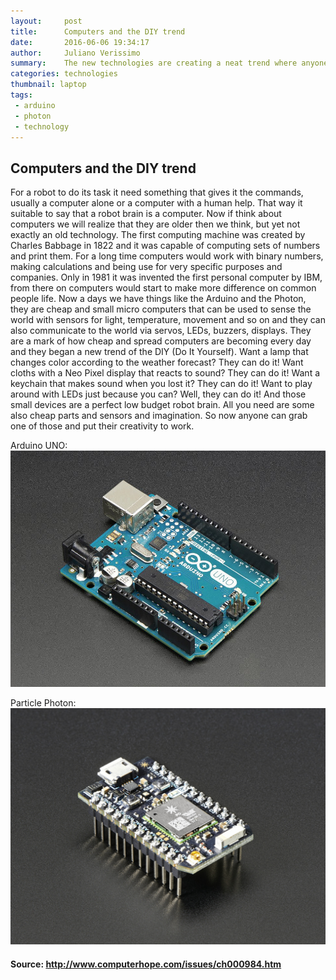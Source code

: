 ```yaml
---
layout:     post
title:      Computers and the DIY trend
date:       2016-06-06 19:34:17
author:	    Juliano Verissimo
summary:    The new technologies are creating a neat trend where anyone can make stuff with computers.
categories: technologies
thumbnail: laptop
tags:
 - arduino
 - photon
 - technology
---
```


## Computers and the DIY trend

For a robot to do its task it need something that gives it the commands, usually a computer alone or a computer with a human help. 
That way it suitable to say that a robot brain is a computer.
Now if think about computers we will realize that they are older then we think, but yet not exactly an old technology. 
The first computing machine was created by Charles Babbage in 1822 and it was capable of computing sets of numbers and print them. 
For a long time computers would work with binary numbers, making calculations and being use for very specific purposes and companies. 
Only in 1981 it was invented the first personal computer by IBM, from there on computers would start to make more 
difference on common people life.
Now a days we have things like the Arduino and the Photon, they are cheap and small micro computers that can be used 
to sense the world with sensors for light, temperature, movement and so on and they can also communicate to the world via servos,
 LEDs, buzzers, displays. They are a mark of how cheap and spread computers are becoming every day and they began 
a new trend of the DIY (Do It Yourself). Want a lamp that changes color according to the weather forecast? 
They can do it! Want cloths with a Neo Pixel display that reacts to sound? They can do it! Want a keychain that makes sound 
when you lost it? They can do it! Want to play around with LEDs just because you can? Well, they can do it! 
And those small devices are a perfect low budget robot brain. All you need are some also cheap parts and sensors and imagination. 
So now anyone can grab one of those and put their creativity to work.

Arduino UNO:
![Arduino UNO](/images/arduino.jpg)

Particle Photon:
![Particle Photon](/images/photon.jpg)

#### Source: http://www.computerhope.com/issues/ch000984.htm
